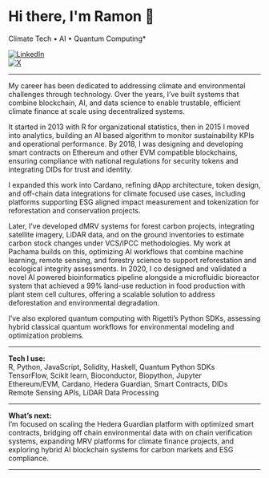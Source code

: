 # Hi there, I'm Ramon 👋 
Climate Tech • AI • Quantum Computing*  

[![LinkedIn](https://img.shields.io/badge/LinkedIn-Connect-blue)](https://www.linkedin.com/in/ramon-sundblad/)  
[![X](https://img.shields.io/badge/X-Follow-black)](https://x.com/ramonsund)  

---

My career has been dedicated to addressing climate and environmental challenges through technology. Over the years, I’ve built systems that combine blockchain, AI, and data science to enable trustable, efficient climate finance at scale using decentralized systems.  

It started in 2013 with R for organizational statistics, then in 2015 I moved into analytics, building an AI based algorithm to monitor sustainability KPIs and operational performance. By 2018, I was designing and developing smart contracts on Ethereum and other EVM compatible blockchains, ensuring compliance with national regulations for security tokens and integrating DIDs for trust and identity.  

I expanded this work into Cardano, refining dApp architecture, token design, and off-chain data integrations for climate focused use cases, including platforms supporting ESG aligned impact measurement and tokenization for reforestation and conservation projects. 

Later, I’ve developed dMRV systems for forest carbon projects, integrating satellite imagery, LiDAR data, and on the ground inventories to estimate carbon stock changes under VCS/IPCC methodologies. My work at Pachama builds on this, optimizing AI workflows that combine machine learning, remote sensing, and forestry science to support reforestation and ecological integrity assessments. In 2020, I co designed and validated a novel AI powered bioinformatics pipeline alongside a microfluidic bioreactor system that achieved a 99% land-use reduction in food production with plant stem cell cultures, offering a scalable solution to address deforestation and environmental degradation.

I’ve also explored quantum computing with Rigetti’s Python SDKs, assessing hybrid classical quantum workflows for environmental modeling and optimization problems.  

---

**Tech I use:**  
R, Python, JavaScript, Solidity, Haskell, Quantum Python SDKs  
TensorFlow, Scikit learn, Bioconductor, Biopython, Jupyter  
Ethereum/EVM, Cardano, Hedera Guardian, Smart Contracts, DIDs  
Remote Sensing APIs, LiDAR Data Processing  

---

**What’s next:**  
I’m focused on scaling the Hedera Guardian platform with optimized smart contracts, bridging off chain environmental data with on chain verification systems, expanding MRV platforms for climate finance projects, and exploring hybrid AI blockchain systems for carbon markets and ESG compliance.  

---
